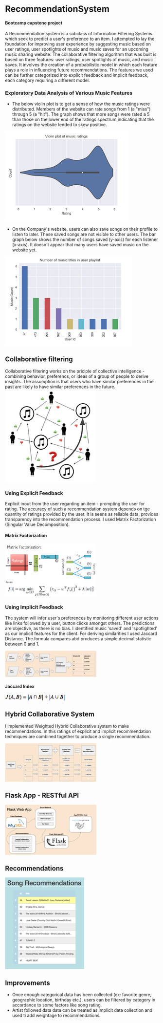 # RecommendationSystem 
#### Bootcamp capstone project

A Recommendation system is a subclass of Information Filtering Systems which seek to predict a user's preference to an item. I attempted to lay the foundation for improving user experience by suggesting music based on user ratings, user spotlights of music and music saves for an upcoming music sharing website.
The collaborative filtering algorithm that was built is based on three features: user ratings, user spotlights of music, and music saves. It involves the creation of a probabilistic model in which each feature plays a role in influencing future recommendations. The features we used can be further categorized into explicit feedback and implicit feedback, each category requiring a different model.

### Exploratory Data Analysis of Various Music Features
* The below violin plot is to get a sense of how the music ratings were distributed. Members of the website can rate songs from 1 (a "miss") through 5 (a "hit").  The graph shows that more songs were rated a 5 than those on the lower end of the ratings spectrum,indicating that the ratings on the website tended to skew positive.

![Implicit Feedback](Images/dataviz1.png)

* On the Company's website, users can also save songs on their profile to listen to later. These saved songs are not visible to other users. The bar graph below shows the number of songs saved (y-axis) for each listener (x-axis).  It doesn't appear that many users have saved music on the website yet.

![Implicit Feedback](Images/dataviz2.png)

## Collaborative filtering
Collaborative filtering works on the priciple of collective intelligence - combining behavior, preferencs, or ideas of a group of people to derive insights. The assumption is that users who have similar preferences in the past are likely to have similar preferences in the future.
<img src="Images/collaborative1.jpg" width="300">

### Using Explicit Feedback
Explicit inout from the user regarding an item - prompting the user for rating. The accuracy of such a recommendation system depends on tge quantity of ratings provided by the user. It is seens as reliable data, provides transparency into the recommendation process. I used Matrix Factorization (Singular Value Decomposition).

#### Matrix Factorization
<img src="Images/MatrixFact.png" width="300">

### Using Implicit Feedback
The system will infer user's preferences by monitoring different user actions like links followed by a user, button clicks amongst others. The predictions are objective, as there is no bias. I identified music 'saved' and 'spotlighted' as our implicit features for the client. For deriving similarities I used Jaccard Distance. The formula compares abd produces a simple decimal statistic between 0 and 1.

![Implicit Feedback](Images/ImplicitFeedback.jpg)

#### Jaccard Index
![Jaccard Index](Images/toptal-blog-image-1423054884249.png)

## Hybrid Collaborative System
I implemented Weighted Hybrid Collaborative system to make recommendations. In this ratings of explicit and implicit recommendation techniques are combined together to produce a single recommendation.

![Jaccard Index](Images/Hybrid.png)

## Flask App - RESTful API
![Flowchart](Images/Flowchart.png)

## Recommendations
![Output](Images/Flask1.png)

## Improvements
* Once enough categorical data has been collected (ex: favorite genre, geographic location, birthday etc.), users can be filtered by category in accordance to some factors like song rating. 
* Artist followed data data can be treated as implicit data collection and used ti add weightage to recommendations. 


